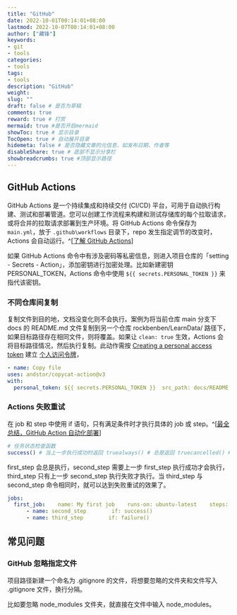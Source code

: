 ```yaml
---
title: "GitHub"
date: 2022-10-01T00:14:01+08:00
lastmod: 2022-10-07T00:14:01+08:00
author: ["藏锋"]
keywords: 
- git
- tools
categories: 
- tools
tags: 
- tools
description: "GitHub"
weight:
slug: ""
draft: false # 是否为草稿
comments: true
reward: true # 打赏
mermaid: true #是否开启mermaid
showToc: true # 显示目录
TocOpen: true # 自动展开目录
hidemeta: false # 是否隐藏文章的元信息，如发布日期、作者等
disableShare: true # 底部不显示分享栏
showbreadcrumbs: true #顶部显示路径
---
```

  
## GitHub Actions  
  
GitHub Actions 是一个持续集成和持续交付 (CI/CD) 平台，可用于自动执行构建、测试和部署管道。您可以创建工作流程来构建和测试存储库的每个拉取请求，或将合并的拉取请求部署到生产环境。将 GitHub Actions 命令保存为 `main.yml`，放于 `.github\workflows` 目录下，repo 发生指定调节的改变时，Actions 会自动运行。^[[了解 GitHub Actions](https://docs.github.com/cn/actions/learn-github-actions/understanding-github-actions)]  
  
如果 GitHub Actions 命令中有涉及密码等私密信息，则进入项目仓库的「setting - Secrets - Action」，添加密钥进行加密处理。比如新建密钥 PERSONAL_TOKEN，Actions 命令中使用 `${{ secrets.PERSONAL_TOKEN }}` 来指代该密钥。  
  
### 不同仓库间复制  
  
复制文件到目的地，文档没变化则不会执行。案例为将当前仓库 main 分支下 docs 的 README.md 文件复制到另一个仓库 rockbenben/LearnData/ 路径下，如果目标路径存在相同文件，则将覆盖。如果让 `clean: true` 生效，Actions 会将目标路径情况，然后执行复制。此动作需按 [Creating a personal access token](https://docs.github.com/cn/authentication/keeping-your-account-and-data-secure/creating-a-personal-access-token#creating-a-token) 建立 [个人访问令牌](https://github.com/settings/tokens)，  
  
```yml  
- name: Copy file  
uses: andstor/copycat-action@v3  
with:  
  personal_token: ${{ secrets.PERSONAL_TOKEN }}  src_path: docs/README.md  dst_path: /  dst_owner: rockbenben  dst_repo_name: LearnData  dst_branch: main  src_branch: main  #clean: true  
```  
  
### Actions 失败重试  
  
在 job 和 step 中使用 if 语句，只有满足条件时才执行具体的 job 或 step。^[[最全总结，GitHub Action 自动化部署](https://blog.csdn.net/Ber_Bai/article/details/120310024)]  
  
```bash  
# 任务状态检查函数  
success() # 当上一步执行成功时返回 truealways() # 总是返回 truecancelled() # 当 workflow 被取消时返回 truefailure() # 当上一步执行失败时返回 true  
```  
  
first_step 会总是执行，second_step 需要上一步 first_step 执行成功才会执行，third_step 只有上一步 second_step 执行失败才执行。当 third_step 与 second_step 命令相同时，就可以达到失败重试的效果了。  
  
```yml  
jobs:  
  first_job:    name: My first job    runs-on: ubuntu-latest    steps:      - name: first_step        if: always()  
      - name: second_step        if: success()  
      - name: third_step        if: failure()  
```  
  
## 常见问题  
  
### GitHub 忽略指定文件  
  
项目路径新建一个命名为 .gitignore 的文件，将想要忽略的文件夹和文件写入 .gitignore 文件，换行分隔。  
  
比如要忽略 node_modules 文件夹，就直接在文件中输入 node_modules。


